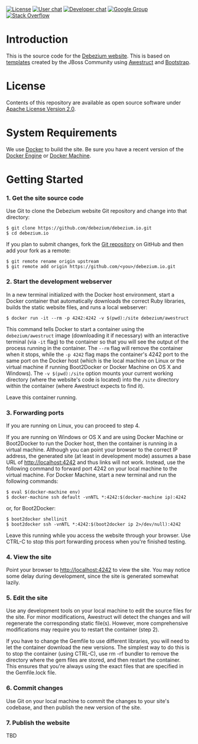[![License](http://img.shields.io/:license-apache%202.0-brightgreen.svg)](http://www.apache.org/licenses/LICENSE-2.0.html)
[![User chat](https://img.shields.io/badge/chat-users-brightgreen.svg)](https://gitter.im/debezium/user)
[![Developer chat](https://img.shields.io/badge/chat-devs-brightgreen.svg)](https://gitter.im/debezium/dev)
[![Google Group](https://img.shields.io/:mailing%20list-debezium-brightgreen.svg)](https://groups.google.com/forum/#!forum/debezium)
[![Stack Overflow](http://img.shields.io/:stack%20overflow-debezium-brightgreen.svg)](http://stackoverflow.com/questions/tagged/debezium)

# Introduction

This is the source code for the [Debezium website](http://debezium.io). This is based on [templates](https://github.com/jbossorg/bootstrap-community) created by the JBoss Community using [Awestruct](http://awestruct.org/) and [Bootstrap](http://twitter.github.com/bootstrap).

# License

Contents of this repository are available as open source software under [Apache License Version 2.0](./LICENSE.txt).

# System Requirements

We use [Docker](http://docker.com) to build the site. Be sure you have a recent version of the [Docker Engine](http://docs.docker.com/engine/installation/) or [Docker Machine](http://docs.docker.com/toolbox).

# Getting Started

### 1. Get the site source code

Use Git to clone the Debezium website Git repository and change into that directory:

    $ git clone https://github.com/debezium/debezium.io.git
    $ cd debezium.io

If you plan to submit changes, fork the [Git repository](http://github.com/debezium/debezium.io) on GitHub and then add your fork as a remote:

    $ git remote rename origin upstream
    $ git remote add origin https://github.com/<you>/debezium.io.git

### 2. Start the development webserver

In a new terminal initialized with the Docker host environment, start a Docker container that automatically downloads the correct Ruby libraries, builds the static website files, and runs a local webserver:

    $ docker run -it --rm -p 4242:4242 -v $(pwd):/site debezium/awestruct

This command tells Docker to start a container using the `debezium/awestruct` image (downloading it if necessary) with an interactive terminal (via `-it` flag) to the container so that you will see the output of the process running in the container. The `--rm` flag will remove the container when it stops, while the `-p 4242` flag maps the container's 4242 port to the same port on the Docker host (which is the local machine on Linux or the virtual machine if running Boot2Docker or Docker Machine on OS X and Windows). The `-v $(pwd):/site` option mounts your current working directory (where the website's code is located) into the `/site` directory within the container (where Awestruct expects to find it).

Leave this container running.

### 3. Forwarding ports

If you are running on Linux, you can proceed to step 4.

If you are running on Windows or OS X and are using Docker Machine or Boot2Docker to run the Docker host, then the container is running in a virtual machine. Although you can point your browser to the correct IP address, the generated site (at least in development mode) assumes a base URL of [http://localhost:4242]() and thus links will not work. Instead, use the following command to forward port 4242 on your local machine to the virtual machine. For Docker Machine, start a new terminal and run the following commands:

    $ eval $(docker-machine env)
    $ docker-machine ssh default -vnNTL *:4242:$(docker-machine ip):4242

or, for Boot2Docker:

    $ boot2docker shellinit
    $ boot2docker ssh -vnNTL *:4242:$(boot2docker ip 2>/dev/null):4242

Leave this running while you access the website through your browser. Use CTRL-C to stop this port forwarding process when you're finished testing.


### 4. View the site

Point your browser to [http://localhost:4242]() to view the site. You may notice some delay during development, since the site is generated somewhat lazily.

### 5. Edit the site

Use any development tools on your local machine to edit the source files for the site. For minor modifications, Awestruct will detect the changes and will regenerate the corresponding static file(s). However, more comprehensive modifications may require you to restart the container (step 2).

If you have to change the Gemfile to use different libraries, you will need to let the container download the new versions. The simplest way to do this is to stop the container (using CTRL-C), use rm -rf bundler to remove the directory where the gem files are stored, and then restart the container. This ensures that you're always using the exact files that are specified in the Gemfile.lock file.

### 6. Commit changes

Use Git on your local machine to commit the changes to your site's codebase, and then publish the new version of the site.

### 7. Publish the website

TBD
